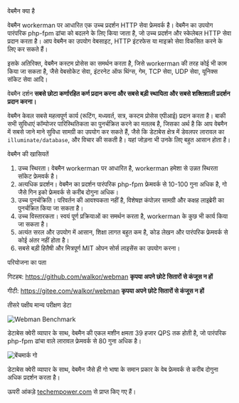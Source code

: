 वेबमैन क्या है

वेबमैन workerman पर आधारित एक उच्च प्रदर्शन HTTP सेवा फ्रेमवर्क है। वेबमैन का उपयोग पारंपरिक php-fpm ढांचा को बदलने के लिए किया जाता है, जो उच्च प्रदर्शन और स्केलेबल HTTP सेवा प्रदान करता है। आप वेबमैन का उपयोग वेबसाइट, HTTP इंटरफेस या माइक्रो सेवा विकसित करने के लिए कर सकते हैं।

इसके अतिरिक्त, वेबमैन कस्टम प्रोसेस का समर्थन करता है, जिसे workerman की तरह कोई भी काम किया जा सकता है, जैसे वेबसोकेट सेवा, इंटरनेट ऑफ थिंग्स, गेम, TCP सेवा, UDP सेवा, यूनिक्स सॉकेट सेवा आदि।

वेबमैन दर्शन
**सबसे छोटा कर्णारहित कर्ण प्रदान करना और सबसे बड़ी स्थायिता और सबसे शक्तिशाली प्रदर्शन प्रदान करना।**

वेबमैन केवल सबसे महत्वपूर्ण कार्य (रूटिंग, मध्यवर्त, सत्र, कस्टम प्रोसेस एपीआई) प्रदान करता है। बाकी सभी सुविधाएं कॉम्पोजर पारिस्थितिकता का पुनर्चक्रित करने का मतलब है, जिसका अर्थ है कि आप वेबमैन में सबसे जाने माने सुविधा सामग्री का उपयोग कर सकते हैं, जैसे कि डेटाबेस क्षेत्र में डेवलपर लारावल का `illuminate/database`, और विचार की सकती है। यहां जोड़ना भी उनके लिए बहुत आसान होता है।

वेबमैन की खासियतें

1. उच्च स्थिरता। वेबमैन workerman पर आधारित है, workerman हमेशा से उन्नत स्थिरता सॉकेट फ्रेमवर्क है।
2. अत्यधिक प्रदर्शन। वेबमैन का प्रदर्शन पारंपरिक php-fpm फ्रेमवर्क से 10-100 गुना अधिक है, गो जैसे गिन इको फ्रेमवर्क से करीब दोगुना अधिक।
3. उच्च पुनर्चक्रिति। परिवर्तन की आवश्यकता नहीं है, विशेषज्ञ कंपोज़र सामग्री और कक्षह लाइब्रेरी का पुनर्चक्रित किया जा सकता है।
4. उच्च विस्तारकता। स्वयं पूर्ण प्रक्रियाओं का समर्थन करता है, workerman के कुछ भी कार्य किया जा सकता है।
5. अत्यंत सरल और उपयोग में आसान, शिक्षा लागत बहुत कम है, कोड लेखन और पारंपरिक फ्रेमवर्क से कोई अंतर नहीं होता है।
6. सबसे बड़ी हितैषी और मित्रपूर्ण MIT ओपन सोर्स लाइसेंस का उपयोग करना।

परियोजना का पता

गिटहब: https://github.com/walkor/webman **कृपया अपने छोटे सितारों से कंजूस न हों** 

गीटी: https://gitee.com/walkor/webman **कृपया अपने छोटे सितारों से कंजूस न हों** 

तीसरे पक्षीय मान्य परीक्षण डेटा

![Webman Benchmark](../assets/img/benchmark1.png)

डेटाबेस क्वेरी व्यापार के साथ, वेबमैन की एकल मशीन क्षमता 39 हजार QPS तक होती है, जो पारंपरिक php-fpm ढांचा वाले लारावल फ्रेमवर्क से 80 गुना अधिक है।

![बेंचमार्क गो](../assets/img/benchmarks-go.png)

डेटाबेस क्वेरी व्यापार के साथ, वेबमैन जैसे ही गो भाषा के समान प्रकार के वेब फ्रेमवर्क से करीब दोगुना अधिक प्रदर्शन करता है।

ऊपरी आंकड़े [techempower.com](https://www.techempower.com/benchmarks/#section=data-r20&hw=ph&test=db&l=zik073-sf) से प्राप्त किए गए हैं।

